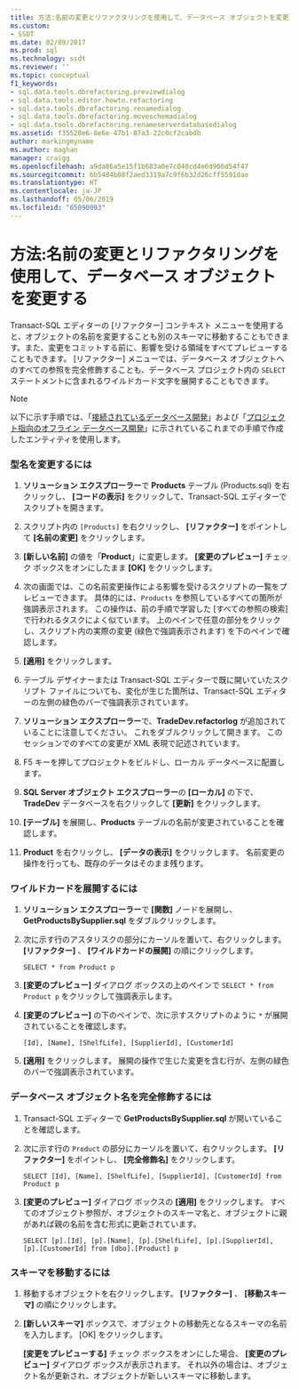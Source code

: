 ```yaml
---
title: 方法:名前の変更とリファクタリングを使用して、データベース オブジェクトを変更する | Microsoft Docs
ms.custom:
- SSDT
ms.date: 02/09/2017
ms.prod: sql
ms.technology: ssdt
ms.reviewer: ''
ms.topic: conceptual
f1_keywords:
- sql.data.tools.dbrefactoring.previewdialog
- sql.data.tools.editor.howto.refactoring
- sql.data.tools.dbrefactoring.renamedialog
- sql.data.tools.dbrefactoring.moveschemadialog
- sql.data.tools.dbrefactoring.renameserverdatabasedialog
ms.assetid: f35520e6-8e6e-47b1-87a3-22c0cf2cabdb
author: markingmyname
ms.author: maghan
manager: craigg
ms.openlocfilehash: a9da86a5e15f1b683a0e7c040cd4e6d906d54f47
ms.sourcegitcommit: bb5484b08f2aed3319a7c9f6b32d26cff5591dae
ms.translationtype: HT
ms.contentlocale: ja-JP
ms.lasthandoff: 05/06/2019
ms.locfileid: "65090093"
---
```

# <a name="how-to-use-rename-and-refactoring-to-make-changes-to-your-database-objects"></a>方法:名前の変更とリファクタリングを使用して、データベース オブジェクトを変更する
Transact\-SQL エディターの [リファクター] コンテキスト メニューを使用すると、オブジェクトの名前を変更することも別のスキーマに移動することもできます。また、変更をコミットする前に、影響を受ける領域をすべてプレビューすることもできます。 [リファクター] メニューでは、データベース オブジェクトへのすべての参照を完全修飾することも、データベース プロジェクト内の `SELECT` ステートメントに含まれるワイルドカード文字を展開することもできます。  
  
> [!NOTE]  
> 以下に示す手順では、「[接続されているデータベース開発](../ssdt/connected-database-development.md)」および「[プロジェクト指向のオフライン データベース開発](../ssdt/project-oriented-offline-database-development.md)」に示されているこれまでの手順で作成したエンティティを使用します。  
  
### <a name="to-rename-a-type"></a>型名を変更するには  
  
1.  **ソリューション エクスプローラー**で **Products** テーブル (Products.sql) を右クリックし、 **[コードの表示]** をクリックして、Transact\-SQL エディターでスクリプトを開きます。  
  
2.  スクリプト内の `[Products]` を右クリックし、 **[リファクター]** をポイントして **[名前の変更]** をクリックします。  
  
3.  **[新しい名前]** の値を「**Product**」に変更します。 **[変更のプレビュー]** チェック ボックスをオンにしたまま **[OK]** をクリックします。  
  
4.  次の画面では、この名前変更操作による影響を受けるスクリプトの一覧をプレビューできます。 具体的には、`Products` を参照しているすべての箇所が強調表示されます。 この操作は、前の手順で学習した [すべての参照の検索] で行われるタスクによく似ています。 上のペインで任意の部分をクリックし、スクリプト内の実際の変更 (緑色で強調表示されます) を下のペインで確認します。  
  
5.  **[適用]** をクリックします。  
  
6.  テーブル デザイナーまたは Transact\-SQL エディターで既に開いていたスクリプト ファイルについても、変化が生じた箇所は、Transact\-SQL エディターの左側の緑色のバーで強調表示されています。  
  
7.  **ソリューション エクスプローラー**で、**TradeDev.refactorlog** が追加されていることに注意してください。 これをダブルクリックして開きます。 このセッションでのすべての変更が XML 表現で記述されています。  
  
8.  F5 キーを押してプロジェクトをビルドし、ローカル データベースに配置します。  
  
9. **SQL Server オブジェクト エクスプローラー**の **[ローカル]** の下で、**TradeDev** データベースを右クリックして **[更新]** をクリックします。  
  
10. **[テーブル]** を展開し、**Products** テーブルの名前が変更されていることを確認します。  
  
11. **Product** を右クリックし、 **[データの表示]** をクリックします。 名前変更の操作を行っても、既存のデータはそのまま残ります。  
  
### <a name="to-expand-wildcards"></a>ワイルドカードを展開するには  
  
1.  **ソリューション エクスプローラー**で **[関数]** ノードを展開し、**GetProductsBySupplier.sql** をダブルクリックします。  
  
2.  次に示す行のアスタリスクの部分にカーソルを置いて、右クリックします。 **[リファクター]** 、 **[ワイルドカードの展開]** の順にクリックします。  
  
    ```  
    SELECT * from Product p  
    ```  
  
3.  **[変更のプレビュー]** ダイアログ ボックスの上のペインで `SELECT * from Product p` をクリックして強調表示します。  
  
4.  **[変更のプレビュー]** の下のペインで、次に示すスクリプトのように `*` が展開されていることを確認します。  
  
    ```  
    [Id], [Name], [ShelfLife], [SupplierId], [CustomerId]  
    ```  
  
5.  **[適用]** をクリックします。  展開の操作で生じた変更を含む行が、左側の緑色のバーで強調表示されています。  
  
### <a name="to-fully-qualify-database-object-names"></a>データベース オブジェクト名を完全修飾するには  
  
1.  Transact\-SQL エディターで **GetProductsBySupplier.sql** が開いていることを確認します。  
  
2.  次に示す行の `Product` の部分にカーソルを置いて、右クリックします。 **[リファクター]** をポイントし、 **[完全修飾名]** をクリックします。  
  
    ```  
    SELECT [Id], [Name], [ShelfLife], [SupplierId], [CustomerId] from Product p  
    ```  
  
3.  **[変更のプレビュー]** ダイアログ ボックスの **[適用]** をクリックします。  すべてのオブジェクト参照が、オブジェクトのスキーマ名と、オブジェクトに親があれば親の名前を含む形式に更新されています。  
  
    ```  
    SELECT [p].[Id], [p].[Name], [p].[ShelfLife], [p].[SupplierId], [p].[CustomerId] from [dbo].[Product] p  
    ```  
  
### <a name="to-move-schema"></a>スキーマを移動するには  
  
1.  移動するオブジェクトを右クリックします。 **[リファクター]** 、 **[移動スキーマ]** の順にクリックします。  
  
2.  **[新しいスキーマ]** ボックスで、オブジェクトの移動先となるスキーマの名前を入力します。 [OK] をクリックします。  
  
    **[変更をプレビューする]** チェック ボックスをオンにした場合、 **[変更のプレビュー]** ダイアログ ボックスが表示されます。 それ以外の場合は、オブジェクト名が更新され、オブジェクトが新しいスキーマに移動します。  
  
